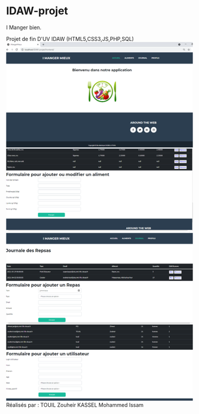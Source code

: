 # IDAW-projet
I Manger bien.


Projet de fin D'UV IDAW (HTML5,CSS3,JS,PHP,SQL)
<img src="https://github.com/zouheirtouil/IDAW-projet/blob/master/IDAW-projet/1.PNG">
<img src="https://github.com/zouheirtouil/IDAW-projet/blob/master/IDAW-projet/2.PNG">
<img src="https://github.com/zouheirtouil/IDAW-projet/blob/master/IDAW-projet/3.PNG">
<img src="https://github.com/zouheirtouil/IDAW-projet/blob/master/IDAW-projet/4.PNG">
Réalisés par :
TOUIL Zouheir
KASSEL Mohammed Issam
